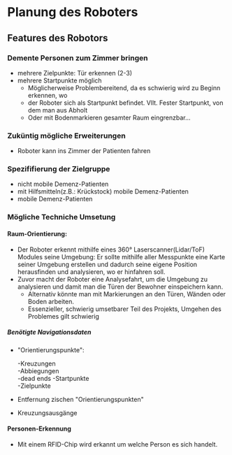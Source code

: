 # Planung des Roboters

## Features des Robotors
### Demente Personen zum Zimmer bringen
* mehrere Zielpunkte: Tür erkennen (2-3)
* mehrere Startpunkte möglich
    * Möglicherweise Problembereitend, da es schwierig wird zu Beginn erkennen, wo 
    * der Roboter sich als Startpunkt befindet. Vllt. Fester Startpunkt, von dem man aus Abholt 
    * Oder mit Bodenmarkieren gesamter Raum eingrenzbar...

### Zuküntig mögliche Erweiterungen
* Roboter kann ins Zimmer der Patienten fahren

### Spezififierung der Zielgruppe
* nicht mobile Demenz-Patienten
* mit Hilfsmitteln(z.B.: Krückstock) mobile Demenz-Patienten
* mobile Demenz-Patienten

### Mögliche Techniche Umsetung  
#### Raum-Orientierung:
* Der Roboter erkennt mithilfe eines 360° Laserscanner(Lidar/ToF) Modules seine Umgebung:
Er sollte mithilfe aller Messpunkte eine Karte seiner Umgebung erstellen und dadurch seine 
eigene Position herausfinden und analysieren, wo er hinfahren soll.
* Zuvor macht der Roboter eine Analysefahrt, um die Umgebung zu analysieren und damit man die Türen 
der Bewohner einspeichern kann. 
    * Alternativ könnte man mit Markierungen an den Türen, Wänden oder Boden arbeiten.
    * Essenzieller, schwierig umsetbarer Teil des Projekts, Umgehen des Problemes gilt schwierig
##### Benötigte Navigationsdaten
* "Orientierungspunkte": 

   -Kreuzungen  
   -Abbiegungen  
   -dead ends
   -Startpunkte  
   -Zielpunkte  

 * Entfernung zischen "Orientierungspunkten"

 * Kreuzungsausgänge    

#### Personen-Erkennung
* Mit einem RFID-Chip wird erkannt um welche Person es sich handelt.
